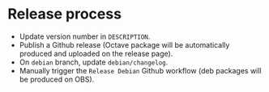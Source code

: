 # Release process

- Update version number in `DESCRIPTION`.
- Publish a Github release (Octave package will be automatically produced and uploaded on the release page).
- On `debian` branch, update `debian/changelog`.
- Manually trigger the `Release Debian` Github workflow (deb packages will be produced on OBS).
